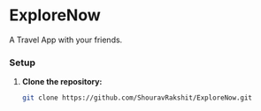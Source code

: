 # ExploreNow
A Travel App with your friends.

### Setup

1. **Clone the repository:**
   ```bash
   git clone https://github.com/ShouravRakshit/ExploreNow.git
